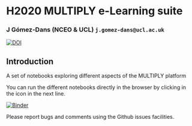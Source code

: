 # H2020 MULTIPLY e-Learning suite

### J Gómez-Dans (NCEO & UCL) `j.gomez-dans@ucl.ac.uk`


[![DOI](https://zenodo.org/badge/145878694.svg)](https://zenodo.org/badge/latestdoi/145878694)


## Introduction

A set of notebooks exploring different aspects of the MULTIPLY platform


You can run the different notebooks directly in the browser by clicking in the icon in the next line.

[![Binder](https://mybinder.org/badge_logo.svg)](https://mybinder.org/v2/gh/jgomezdans/H2020_MULTIPLY_training/v1.1)


Please report bugs and comments using the Github issues facilities.


